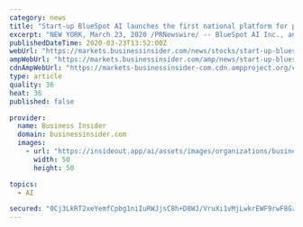 ```yaml
---
category: news
title: "Start-up BlueSpot AI launches the first national platform for people to find Coronavirus Temporary Testing Locations across the U.S."
excerpt: "NEW YORK, March 23, 2020 /PRNewswire/ -- BlueSpot AI Inc., an artificial intelligence start-up, launched FindCoronaTest, the first national website for people to find Coronavirus temporary testing locations in the US."
publishedDateTime: 2020-03-23T13:52:00Z
webUrl: "https://markets.businessinsider.com/news/stocks/start-up-bluespot-ai-launches-the-first-national-platform-for-people-to-find-coronavirus-temporary-testing-locations-across-the-u-s-1029022984"
ampWebUrl: "https://markets.businessinsider.com/amp/news/start-up-bluespot-ai-launches-the-first-national-platform-for-people-to-find-coronavirus-temporary-testing-locations-across-the-u-s-1029022984"
cdnAmpWebUrl: "https://markets-businessinsider-com.cdn.ampproject.org/c/s/markets.businessinsider.com/amp/news/start-up-bluespot-ai-launches-the-first-national-platform-for-people-to-find-coronavirus-temporary-testing-locations-across-the-u-s-1029022984"
type: article
quality: 36
heat: 36
published: false

provider:
  name: Business Insider
  domain: businessinsider.com
  images:
    - url: "https://insideout.app/ai/assets/images/organizations/businessinsider.com-50x50.jpg"
      width: 50
      height: 50

topics:
  - AI

secured: "0Cj3LkRT2xeYemfCpbg1niIuRWJjsC8h+D8WJ/VruXi1vMjLwkrEWF9rwF8Gz6oBfIraI3RxxedPjNp8jcvnvFMufTepc1oRuQpdLuZvTVmj8Ax0kPhkQEkQORRhJkArE7UeB+n/jaBs43cOj5/Q06+bNWFfzkzqLGj+svHVKWs8Z5hDJrVr0kVj+DNZ9EjPOfXKt9Gc+nT0t6c7QSbzABDucX30HMndfLO0SI6cfeO04jNnUqG+Kk6wPkhPhQxy5MV6Bv2ykwtwyy+L6wJIvEysGmpBzTvtID5Mpzcudc/zVt3ODvAb1QNxJmuLZEx4;eQmgTz+X7lhu+dQqqNdfqg=="
---
```


